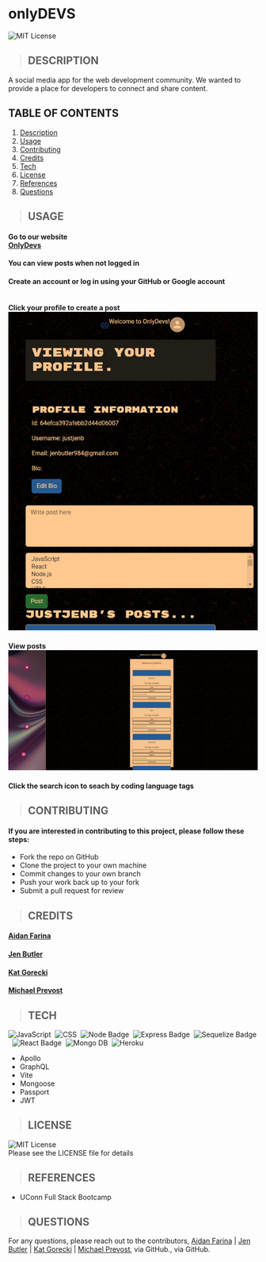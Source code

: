 # onlyDEVS

  ![MIT License](https://img.shields.io/badge/License-MIT-yellow.svg)

  > ## DESCRIPTION
A social media app for the web development community. We wanted to provide a place for developers to connect and share content.

## TABLE OF CONTENTS
  1. [Description](#description)
  2. [Usage](#usage)
  3. [Contributing](#contributing)
  4. [Credits](#credits)
  5. [Tech](#tech)
  6. [License](#license)
  7. [References](#references)
  8. [Questions](#questions)

> ## USAGE
#### Go to our website<br/>[OnlyDevs](https://onlydevs-504c5476d7ee.herokuapp.com/)

#### You can view posts when not logged in<br/>
#### Create an account or log in using your GitHub or Google account<br/><br/>

#### Click your profile to create a post<br/>![Post](./client/src/assets/images/post.png)

#### View posts<br/>![Profile](./client/src/assets/images/profile.png)<br/>
#### Click the search icon to seach by coding language tags<br/>

> ## CONTRIBUTING
#### If you are interested in contributing to this project, please follow these steps:
- Fork the repo on GitHub
- Clone the project to your own machine
- Commit changes to your own branch
- Push your work back up to your fork
- Submit a pull request for review

> ## CREDITS
#### [Aidan Farina](https://github.com/Aidan-Farina)
#### [Jen Butler](https://github.com/justjenb)
#### [Kat Gorecki](https://github.com/SLAYsian)
#### [Michael Prevost](https://github.com/m00krat)

> ## TECH
![JavaScript](https://img.shields.io/badge/JavaScript-F7DF1E?style=for-the-badge&logo=JavaScript&logoColor=white)&nbsp;
![CSS](https://img.shields.io/badge/CSS-239120?&style=for-the-badge&logo=css3&logoColor=white)&nbsp;
![Node Badge](https://img.shields.io/badge/Node.js-43853D?style=for-the-badge&logo=node.js&logoColor=white)&nbsp;
![Express Badge](https://img.shields.io/badge/Express.js-404D59?style=for-the-badge)&nbsp;
![Sequelize Badge](https://img.shields.io/badge/sequelize-323330?style=for-the-badge&logo=sequelize&logoColor=blue)&nbsp;
![React Badge](https://img.shields.io/badge/React-20232A?style=for-the-badge&logo=react&logoColor=61DAFB)&nbsp;
![Mongo DB](https://img.shields.io/badge/MongoDB-4EA94B?style=for-the-badge&logo=mongodb&logoColor=white)&nbsp;
![Heroku](	https://img.shields.io/badge/Heroku-430098?style=for-the-badge&logo=heroku&logoColor=white)&nbsp;
- Apollo
- GraphQL
- Vite
- Mongoose
- Passport
- JWT

> ## LICENSE
![MIT License](https://img.shields.io/badge/License-MIT-yellow.svg)<br/>
Please see the LICENSE file for details

> ## REFERENCES
- UConn Full Stack Bootcamp

> ## QUESTIONS
For any questions, please reach out to the contributors, [Aidan Farina](https://github.com/Aidan-Farina) |
[Jen Butler](https://github.com/justjenb) | [Kat Gorecki](https://github.com/SLAYsian) | [Michael Prevost](https://github.com/m00krat), via GitHub., via GitHub.

